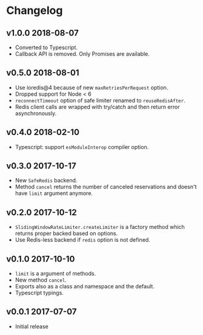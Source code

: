 # Changelog

## v1.0.0 2018-08-07

* Converted to Typescript.
* Callback API is removed. Only Promises are available.

## v0.5.0 2018-08-01

* Use ioredis@4 because of new `maxRetriesPerRequest` option.
* Dropped support for Node < 6
* `reconnectTimeout` option of safe limiter renamed to `reuseRedisAfter`.
* Redis client calls are wrapped with try/catch and then return error
  asynchronously.

## v0.4.0 2018-02-10

* Typescript: support `esModuleInterop` compiler option.

## v0.3.0 2017-10-17

* New `SafeRedis` backend.
* Method `cancel` returns the number of canceled reservations and doesn't
  have `limit` argument anymore.

## v0.2.0 2017-10-12

* `SlidingWindowRateLimiter.createLimiter` is a factory method which returns
  proper backed based on options.
* Use Redis-less backend if `redis` option is not defined.

## v0.1.0 2017-10-10

* `limit` is a argument of methods.
* New method `cancel`.
* Exports also as a class and namespace and the default.
* Typescript typings.

## v0.0.1 2017-07-07

* Initial release
